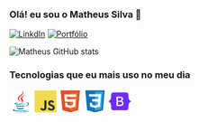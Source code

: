 ### Olá! eu sou o Matheus Silva 🤙
[![LinkdIn](https://img.shields.io/badge/LinkedIn-0077B5?style=for-the-badge&logo=linkedin&logoColor=white)](https://www.linkedin.com/in/matheussilva98/)
[![Portfólio](https://img.shields.io/badge/website-000000?style=for-the-badge&logo=About.me&logoColor=white)](https://mthsilva98.github.io/meu-portfolio/{target=_blank})

![Matheus GitHub stats](https://github-readme-stats.vercel.app/api?username=mthsilva98&show_icons=true&theme=dark)

### Tecnologias que eu mais uso no meu dia

<div style="display: inline_block">
  <img align="center" alt="java" src="https://raw.githubusercontent.com/devicons/devicon/master/icons/java/java-original.svg" width="40" height="40" />
  <img align="center" alt="javascript" src="https://raw.githubusercontent.com/devicons/devicon/master/icons/javascript/javascript-original.svg" width="40" height="40" />
  <img align="center" alt="html5" src="https://raw.githubusercontent.com/devicons/devicon/master/icons/html5/html5-original.svg" width="40" height="40" />
  <img align="center" alt="css3" src="https://raw.githubusercontent.com/devicons/devicon/master/icons/css3/css3-original.svg" width="40" height="40" />
  <img align="center" alt="bootstrap" src="https://raw.githubusercontent.com/devicons/devicon/master/icons/bootstrap/bootstrap-plain.svg" width="40" height="40" />
  





</div><br/>
